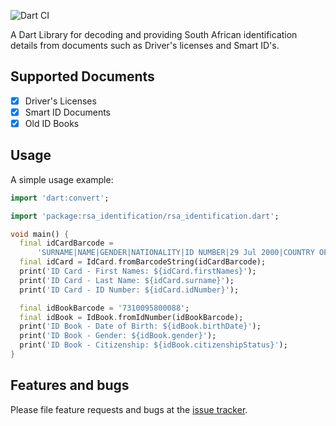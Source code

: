 ![Dart CI](https://github.com/Born-Pty-Ltd/rsa_identification/workflows/Dart%20CI/badge.svg)

A Dart Library for decoding and providing South African identification details from documents
such as Driver's licenses and Smart ID's.

## Supported Documents
* [x] Driver's Licenses
* [x] Smart ID Documents
* [x] Old ID Books

## Usage

A simple usage example:

```dart
import 'dart:convert';

import 'package:rsa_identification/rsa_identification.dart';

void main() {
  final idCardBarcode =
      'SURNAME|NAME|GENDER|NATIONALITY|ID NUMBER|29 Jul 2000|COUNTRY OF BIRTH|CITIZENSHIP STATUS|26 Jan 2017|23370|SMART ID NUMBER|1234567890123456789012345678901234567890123456789012345678901234567890123456789012345678901234567890';
  final idCard = IdCard.fromBarcodeString(idCardBarcode);
  print('ID Card - First Names: ${idCard.firstNames}');
  print('ID Card - Last Name: ${idCard.surname}');
  print('ID Card - ID Number: ${idCard.idNumber}');

  final idBookBarcode = '7310095800088';
  final idBook = IdBook.fromIdNumber(idBookBarcode);
  print('ID Book - Date of Birth: ${idBook.birthDate}');
  print('ID Book - Gender: ${idBook.gender}');
  print('ID Book - Citizenship: ${idBook.citizenshipStatus}');
}
```

## Features and bugs

Please file feature requests and bugs at the [issue tracker](https://github.com/marcus-bornman/rsa_identification/issues).